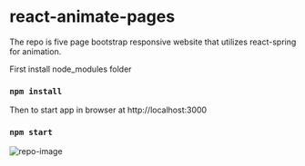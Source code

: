 # react-animate-pages
The repo is five page bootstrap responsive website that utilizes react-spring for animation.

First install node_modules folder
### `npm install`

Then to start app in browser at http://localhost:3000
### `npm start`

![repo-image](https://github.com/MAbdurahman/react-animated-pages.git/blob/main/src/img/react-animate-pages.png)
